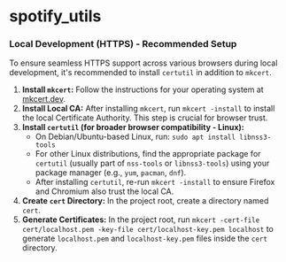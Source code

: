 # spotify_utils

### Local Development (HTTPS) - Recommended Setup

To ensure seamless HTTPS support across various browsers during local development, it's recommended to install `certutil` in addition to `mkcert`.

1. **Install `mkcert`:** Follow the instructions for your operating system at [mkcert.dev](https://mkcert.dev/).
2. **Install Local CA:** After installing `mkcert`, run `mkcert -install` to install the local Certificate Authority. This step is crucial for browser trust.
3. **Install `certutil` (for broader browser compatibility - Linux):**
   * On Debian/Ubuntu-based Linux, run: `sudo apt install libnss3-tools`
   * For other Linux distributions, find the appropriate package for `certutil` (usually part of `nss-tools` or `libnss3-tools`) using your package manager (e.g., `yum`, `pacman`, `dnf`).
   * After installing `certutil`, re-run `mkcert -install` to ensure Firefox and Chromium also trust the local CA.
4. **Create `cert` Directory:** In the project root, create a directory named `cert`.
5. **Generate Certificates:** In the project root, run `mkcert -cert-file cert/localhost.pem -key-file cert/localhost-key.pem localhost` to generate `localhost.pem` and `localhost-key.pem` files inside the `cert` directory.